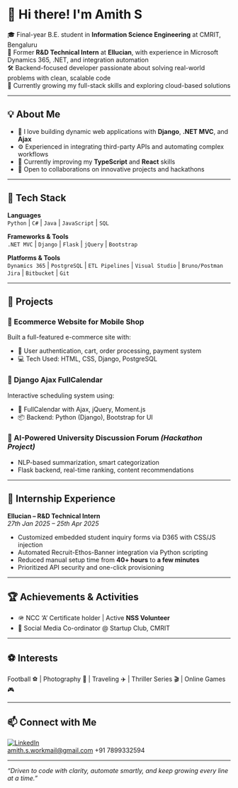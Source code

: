 # 👋 Hi there! I'm Amith S

🎓 Final-year B.E. student in **Information Science Engineering** at CMRIT, Bengaluru  
💼 Former **R&D Technical Intern** at **Ellucian**, with experience in Microsoft Dynamics 365, .NET, and integration automation  
🛠️ Backend-focused developer passionate about solving real-world problems with clean, scalable code  
🌱 Currently growing my full-stack skills and exploring cloud-based solutions

---

## 💡 About Me

- 🔧 I love building dynamic web applications with **Django**, **.NET MVC**, and **Ajax**
- ⚙️ Experienced in integrating third-party APIs and automating complex workflows
- 💬 Currently improving my **TypeScript** and **React** skills
- 🤝 Open to collaborations on innovative projects and hackathons

---

## 🚀 Tech Stack

**Languages**  
`Python` | `C#` | `Java` | `JavaScript` | `SQL`

**Frameworks & Tools**  
`.NET MVC` | `Django` | `Flask` | `jQuery` | `Bootstrap`

**Platforms & Tools**  
`Dynamics 365` | `PostgreSQL` | `ETL Pipelines` | `Visual Studio` | `Bruno/Postman`  
`Jira` | `Bitbucket` | `Git`

---

## 📂 Projects

### 📱 Ecommerce Website for Mobile Shop
Built a full-featured e-commerce site with:
- 🛒 User authentication, cart, order processing, payment system  
- 💻 Tech Used: HTML, CSS, Django, PostgreSQL

### 📅 Django Ajax FullCalendar
Interactive scheduling system using:
- 📆 FullCalendar with Ajax, jQuery, Moment.js  
- 📦 Backend: Python (Django), Bootstrap for UI

### 🤖 AI-Powered University Discussion Forum *(Hackathon Project)*
- NLP-based summarization, smart categorization  
- Flask backend, real-time ranking, content recommendations  

---

## 🏢 Internship Experience

**Ellucian – R&D Technical Intern**  
*27th Jan 2025 – 25th Apr 2025*
- Customized embedded student inquiry forms via D365 with CSS/JS injection  
- Automated Recruit-Ethos-Banner integration via Python scripting  
- Reduced manual setup time from **40+ hours** to **a few minutes**  
- Prioritized API security and one-click provisioning

---

## 🏆 Achievements & Activities

- 🪖 NCC ‘A’ Certificate holder | Active **NSS Volunteer**
- 📱 Social Media Co-ordinator @ Startup Club, CMRIT

---

## ⚽ Interests

Football ⚽ | Photography 📸 | Traveling ✈️ | Thriller Series 🎬 | Online Games 🎮

---

## 📫 Connect with Me

[![LinkedIn](https://img.shields.io/badge/LinkedIn-AmithS-blue?style=flat&logo=linkedin)](https://www.linkedin.com/in/amiths2003/)  
amith.s.workmail@gmail.com
+91 7899332594

---

*“Driven to code with clarity, automate smartly, and keep growing every line at a time.”*
